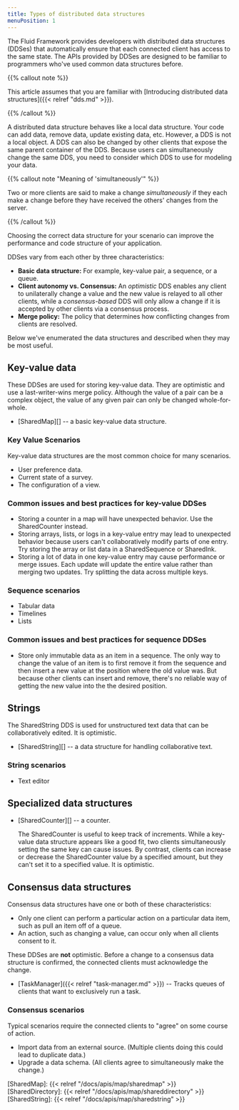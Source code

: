 ```yaml
---
title: Types of distributed data structures
menuPosition: 1
---
```


The Fluid Framework provides developers with distributed data structures (DDSes) that automatically ensure that each
connected client has access to the same state. The APIs provided by DDSes are designed to be familiar to programmers
who've used common data structures before.

{{% callout note %}}

This article assumes that you are familiar with
[Introducing distributed data structures]({{< relref "dds.md" >}}).

{{% /callout %}}

A distributed data structure behaves like a local data structure. Your code can add data, remove data, update existing data,
etc.
However, a DDS is not a local object.
A DDS can also be changed by other clients that expose the same parent container of the DDS.
Because users can simultaneously change the same DDS, you need to consider which DDS to use for modeling your data.

{{% callout note "Meaning of 'simultaneously'" %}}

Two or more clients are said to make a change *simultaneously* if they each make a change before they have received the
others' changes from the server.

{{% /callout %}}

Choosing the correct data structure for your scenario can improve the performance and code structure of your application.

DDSes vary from each other by three characteristics:

- **Basic data structure:** For example, key-value pair, a sequence, or a queue.
- **Client autonomy vs. Consensus:** An *optimistic* DDS enables any client to unilaterally change a value and the new
  value is relayed to all other clients, while a *consensus-based* DDS will only allow a change if it is accepted by other clients via a
  consensus process.
- **Merge policy:** The policy that determines how conflicting changes from clients are resolved.

Below we've enumerated the data structures and described when they may be most useful.

## Key-value data

These DDSes are used for storing key-value data. They are optimistic and use a last-writer-wins merge policy. Although
the value of a pair can be a complex object, the value of any given pair can only be changed whole-for-whole.

- [SharedMap][] -- a basic key-value data structure.

### Key Value Scenarios

Key-value data structures are the most common choice for many scenarios.

- User preference data.
- Current state of a survey.
- The configuration of a view.

### Common issues and best practices for key-value DDSes

- Storing a counter in a map will have unexpected behavior. Use the SharedCounter instead.
- Storing arrays, lists, or logs in a key-value entry may lead to unexpected behavior because users can't
  collaboratively modify parts of one entry. Try storing the array or list data in a SharedSequence or SharedInk.
- Storing a lot of data in one key-value entry may cause performance or merge issues. Each update will update the entire
  value rather than merging two updates. Try splitting the data across multiple keys.

### Sequence scenarios

- Tabular data
- Timelines
- Lists

### Common issues and best practices for sequence DDSes

- Store only immutable data as an item in a sequence. The only way to change the value of an item is to first remove it
  from the sequence and then insert a new value at the position where the old value was. But because other clients can
  insert and remove, there's no reliable way of getting the new value into the the desired position.

## Strings

The SharedString DDS is used for unstructured text data that can be collaboratively edited. It is optimistic.

- [SharedString][] -- a data structure for handling collaborative text.

### String scenarios

- Text editor

## Specialized data structures

- [SharedCounter][] -- a counter.

  The SharedCounter is useful to keep track of increments. While a key-value data structure appears like a good fit, two
  clients simultaneously setting the same key can cause issues. By contrast, clients can increase or decrease the
  SharedCounter value by a specified amount, but they can't set it to a specified value. It is optimistic.

## Consensus data structures

Consensus data structures have one or both of these characteristics:

- Only one client can perform a particular action on a particular data item, such as pull an item off of a queue.
- An action, such as changing a value, can occur only when all clients consent to it.

These DDSes are **not** optimistic. Before a change to a consensus data structure is confirmed, the connected clients
must acknowledge the change.

- [TaskManager]({{< relref "task-manager.md" >}}) -- Tracks queues of clients that want to exclusively run a task.

### Consensus scenarios

Typical scenarios require the connected clients to "agree" on some course of action.

- Import data from an external source. (Multiple clients doing this could lead to duplicate data.)
- Upgrade a data schema. (All clients agree to simultaneously make the change.)

<!-- Links -->
[SharedMap]: {{< relref "/docs/apis/map/sharedmap" >}}
[SharedDirectory]: {{< relref "/docs/apis/map/shareddirectory" >}}
[SharedString]: {{< relref "/docs/apis/map/sharedstring" >}}
